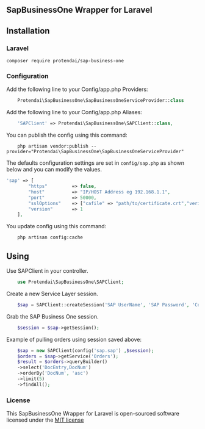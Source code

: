 ## SapBusinessOne Wrapper for Laravel


## Installation

### Laravel

    composer require protendai/sap-business-one

### Configuration

Add the following line to your Config/app.php  Providers:
```php
    Protendai\SapBusinessOne\SapBusinessOneServiceProvider::class
```

Add the following line to your Config/app.php Aliases:
```php
    'SAPClient' => Protendai\SapBusinessOne\SAPClient::class,
```

You can publish the config using this command:
```shell
    php artisan vendor:publish --provider="Protendai\SapBusinessOne\SapBusinessOneServiceProvider"
```
 
The defaults configuration settings are set in `config/sap.php` as shown below and you can modify the values.

``` php
'sap' => [
        "https"         => false,
        "host"          => "IP/HOST Address eg 192.168.1.1",
        "port"          => 50000,
        "sslOptions"    => ["cafile" => "path/to/certificate.crt","verify_peer" => true,"verify_peer_name" => true,],
        "version"       => 1
    ],
```

You update config using this command:
```shell
    php artisan config:cache
```

## Using

Use SAPClient in your controller.
```php
    use Protendai\SapBusinessOne\SAPClient;
```

Create a new Service Layer session.

```php
    $sap = SAPClient::createSession('SAP UserName', 'SAP Password', 'Company DB');
```

Grab the SAP Business One session.

```php
    $session = $sap->getSession();
```

Example of pulling orders using session saved above:

```php
    $sap = new SAPClient(config('sap.sap') ,$session);
    $orders = $sap->getService('Orders');
    $result = $orders->queryBuilder()
    ->select('DocEntry,DocNum')
    ->orderBy('DocNum', 'asc')
    ->limit(5)
    ->findAll();
```
### License

This SapBusinessOne Wrapper for Laravel is open-sourced software licensed under the [MIT license](http://opensource.org/licenses/MIT)